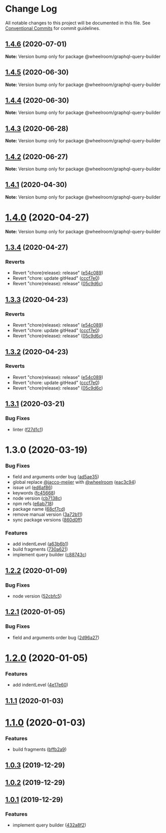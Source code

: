# Change Log

All notable changes to this project will be documented in this file.
See [Conventional Commits](https://conventionalcommits.org) for commit guidelines.

## [1.4.6](https://github.com/wheelroom/wheelroom/compare/@wheelroom/graphql-query-builder@1.4.5...@wheelroom/graphql-query-builder@1.4.6) (2020-07-01)

**Note:** Version bump only for package @wheelroom/graphql-query-builder





## [1.4.5](https://github.com/wheelroom/wheelroom/compare/@wheelroom/graphql-query-builder@1.4.4...@wheelroom/graphql-query-builder@1.4.5) (2020-06-30)

**Note:** Version bump only for package @wheelroom/graphql-query-builder





## [1.4.4](https://github.com/wheelroom/wheelroom/compare/@wheelroom/graphql-query-builder@1.4.3...@wheelroom/graphql-query-builder@1.4.4) (2020-06-30)

**Note:** Version bump only for package @wheelroom/graphql-query-builder





## [1.4.3](https://github.com/wheelroom/wheelroom/compare/@wheelroom/graphql-query-builder@1.4.2...@wheelroom/graphql-query-builder@1.4.3) (2020-06-28)

**Note:** Version bump only for package @wheelroom/graphql-query-builder





## [1.4.2](https://github.com/wheelroom/wheelroom/compare/@wheelroom/graphql-query-builder@1.4.1...@wheelroom/graphql-query-builder@1.4.2) (2020-06-27)

**Note:** Version bump only for package @wheelroom/graphql-query-builder





## [1.4.1](https://github.com/wheelroom/wheelroom/compare/@wheelroom/graphql-query-builder@1.4.0...@wheelroom/graphql-query-builder@1.4.1) (2020-04-30)

**Note:** Version bump only for package @wheelroom/graphql-query-builder





# [1.4.0](https://github.com/wheelroom/wheelroom/compare/@wheelroom/graphql-query-builder@1.3.4...@wheelroom/graphql-query-builder@1.4.0) (2020-04-27)

**Note:** Version bump only for package @wheelroom/graphql-query-builder





## [1.3.4](https://github.com/wheelroom/wheelroom/compare/@wheelroom/graphql-query-builder@1.3.3...@wheelroom/graphql-query-builder@1.3.4) (2020-04-27)


### Reverts

* Revert "chore(release): release" ([e54c089](https://github.com/wheelroom/wheelroom/commit/e54c0895b5f62dc43b86d34c9292041af2d1f774))
* Revert "chore: update gitHead" ([cccf7e0](https://github.com/wheelroom/wheelroom/commit/cccf7e005abc23726020a1c917bc153a92915cf9))
* Revert "chore(release): release" ([05c9d6c](https://github.com/wheelroom/wheelroom/commit/05c9d6cf301c3a4c505cf8bd375e3cb03e14620b))





## [1.3.3](https://github.com/wheelroom/wheelroom/compare/@wheelroom/graphql-query-builder@1.3.3...@wheelroom/graphql-query-builder@1.3.3) (2020-04-23)


### Reverts

* Revert "chore(release): release" ([e54c089](https://github.com/wheelroom/wheelroom/commit/e54c0895b5f62dc43b86d34c9292041af2d1f774))
* Revert "chore: update gitHead" ([cccf7e0](https://github.com/wheelroom/wheelroom/commit/cccf7e005abc23726020a1c917bc153a92915cf9))
* Revert "chore(release): release" ([05c9d6c](https://github.com/wheelroom/wheelroom/commit/05c9d6cf301c3a4c505cf8bd375e3cb03e14620b))





## [1.3.2](https://github.com/wheelroom/wheelroom/compare/@wheelroom/graphql-query-builder@1.3.3...@wheelroom/graphql-query-builder@1.3.2) (2020-04-23)


### Reverts

* Revert "chore(release): release" ([e54c089](https://github.com/wheelroom/wheelroom/commit/e54c0895b5f62dc43b86d34c9292041af2d1f774))
* Revert "chore: update gitHead" ([cccf7e0](https://github.com/wheelroom/wheelroom/commit/cccf7e005abc23726020a1c917bc153a92915cf9))
* Revert "chore(release): release" ([05c9d6c](https://github.com/wheelroom/wheelroom/commit/05c9d6cf301c3a4c505cf8bd375e3cb03e14620b))





## [1.3.1](https://github.com/wheelroom/wheelroom/compare/@wheelroom/graphql-query-builder@1.3.0...@wheelroom/graphql-query-builder@1.3.1) (2020-03-21)


### Bug Fixes

* linter ([f27d1c1](https://github.com/wheelroom/wheelroom/commit/f27d1c1023e743f8bf8ae35663ec29d064fa08c8))





# 1.3.0 (2020-03-19)


### Bug Fixes

* field and arguments order bug ([ad5ae35](https://github.com/wheelroom/wheelroom/commit/ad5ae3566ba4f55ed9b72b3473287ecae48c7e84))
* global replace [@jacco-meijer](https://github.com/jacco-meijer) with [@wheelroom](https://github.com/wheelroom) ([eac3c94](https://github.com/wheelroom/wheelroom/commit/eac3c949381a2a5ce2a7aa656f458681b680dc6c))
* issue url ([ed6af86](https://github.com/wheelroom/wheelroom/commit/ed6af864c251bcba2731ce3890c6c3a498d97cad))
* keywords ([fc45668](https://github.com/wheelroom/wheelroom/commit/fc456689bb0ad07a8f848ff962f48400e0afbcc1))
* node version ([cb7138c](https://github.com/wheelroom/wheelroom/commit/cb7138ccfc0296b1156dff6a700e45dcf483f3d3))
* npm refs ([e6ab718](https://github.com/wheelroom/wheelroom/commit/e6ab718a873361116950353de328502405a771cd))
* package name ([68cf7cd](https://github.com/wheelroom/wheelroom/commit/68cf7cd473b9c8b35144c37768e2311c51a90c75))
* remove manual version ([3a72b11](https://github.com/wheelroom/wheelroom/commit/3a72b118a6b688e94ac6ae9da05a0e3b7561696a))
* sync package versions ([860d0ff](https://github.com/wheelroom/wheelroom/commit/860d0ffe09d318c42d71351cd7f4ba7951e6b882))


### Features

* add indentLevel ([a63b6b1](https://github.com/wheelroom/wheelroom/commit/a63b6b16f25bbe91325fd36c93adf084269c0826))
* build fragments ([730a621](https://github.com/wheelroom/wheelroom/commit/730a62124f3753004adc676d120e2f572c3ad918))
* implement query builder ([c88743c](https://github.com/wheelroom/wheelroom/commit/c88743cc78ee577e972a2cfc64cf05652b5f346b))





## [1.2.2](https://github.com/wheelroom/graphql-query-builder/compare/v1.2.1...v1.2.2) (2020-01-09)


### Bug Fixes

* node version ([52cbfc5](https://github.com/wheelroom/graphql-query-builder/commit/52cbfc56417239957b0efbf4b8c5d24f3a639711))



## [1.2.1](https://github.com/wheelroom/graphql-query-builder/compare/v1.2.0...v1.2.1) (2020-01-05)


### Bug Fixes

* field and arguments order bug ([2d96a27](https://github.com/wheelroom/graphql-query-builder/commit/2d96a275ccdb6e452434776e99374f18ffb2eb5d))



# [1.2.0](https://github.com/wheelroom/graphql-query-builder/compare/v1.1.1...v1.2.0) (2020-01-05)


### Features

* add indentLevel ([4e17e60](https://github.com/wheelroom/graphql-query-builder/commit/4e17e60123d206b7b0ad43df4d32c8ac165fa3cb))



## [1.1.1](https://github.com/wheelroom/graphql-query-builder/compare/v1.1.0...v1.1.1) (2020-01-03)



# [1.1.0](https://github.com/wheelroom/graphql-query-builder/compare/v1.0.3...v1.1.0) (2020-01-03)


### Features

* build fragments ([bffb2a9](https://github.com/wheelroom/graphql-query-builder/commit/bffb2a91e993b40a1d8346ef8f2f33374885c27f))



## [1.0.3](https://github.com/wheelroom/graphql-query-builder/compare/v1.0.2...v1.0.3) (2019-12-29)



## [1.0.2](https://github.com/wheelroom/graphql-query-builder/compare/v1.0.1...v1.0.2) (2019-12-29)



## [1.0.1](https://github.com/wheelroom/graphql-query-builder/compare/432a8f2564be8d4b4cba783a0251b1f3b25a1eea...v1.0.1) (2019-12-29)


### Features

* implement query builder ([432a8f2](https://github.com/wheelroom/graphql-query-builder/commit/432a8f2564be8d4b4cba783a0251b1f3b25a1eea))
